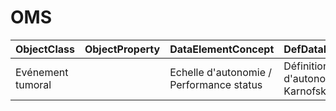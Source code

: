 # OMS

| ObjectClass | ObjectProperty | DataElementConcept | DefDataElementConcept | ValueMeaning | LabelValueMeaning | Referentiel | url | ConceptualDomain | TypeConceptualDomain | FormatConceptualDomain | IdDataElementConcept | Comments |
| ----------- | -------------- | ------------------ | --------------------- | ------------ | ----------------- | ----------- | --- | ---------------- | -------------------- | ---------------------- | -------------------- | -------- |
| Evénement tumoral |  | Echelle d'autonomie / Performance status | Définition de l'échelle d'autonomie (échelle de Karnofsky ou OMS) | 0 | activité normale sans restriction | OMS |  | OMS | Enumerated | String | C17 |  |
